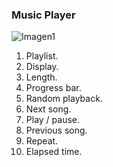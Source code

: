 ### Music Player

![Imagen1](http://static.energysistem.com/images/manuals/42259/543d034744c4f.jpg)

1. Playlist.
2. Display.
3. Length.
4. Progress bar.
5. Random playback.
6. Next song.
7. Play / pause.
8. Previous song.
9. Repeat.
10. Elapsed time.

